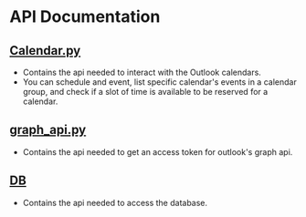 # API Documentation  
## [Calendar.py](../../api/Calendar.py)  
- Contains the api needed to interact with the Outlook calendars.  
- You can schedule and event, list specific calendar's events in a calendar group, and check if a slot of time is available to be reserved for a calendar.  

## [graph_api.py](../../api/graph_api.py)  
- Contains the api needed to get an access token for outlook's graph api.  

## [DB](../../api/db/index.py)  
- Contains the api needed to access the database.  